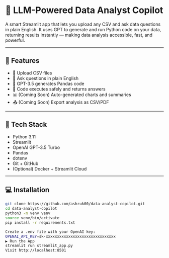 # 🧠 LLM-Powered Data Analyst Copilot

A smart Streamlit app that lets you upload any CSV and ask data questions in plain English. It uses GPT to generate and run Python code on your data, returning results instantly — making data analysis accessible, fast, and powerful.

---

## 🚀 Features

- 📁 Upload CSV files
- 💬 Ask questions in plain English
- 🧠 GPT-3.5 generates Pandas code
- 🧪 Code executes safely and returns answers
- 📊 (Coming Soon) Auto-generated charts and summaries
- 📤 (Coming Soon) Export analysis as CSV/PDF

---

## 🔧 Tech Stack

- Python 3.11
- Streamlit
- OpenAI GPT-3.5 Turbo
- Pandas
- dotenv
- Git + GitHub
- (Optional) Docker + Streamlit Cloud

---

## 💻 Installation

```bash
git clone https://github.com/ashruk00/data-analyst-copilot.git
cd data-analyst-copilot
python3 -m venv venv
source venv/bin/activate
pip install -r requirements.txt

Create a .env file with your OpenAI key:
OPENAI_API_KEY=sk-xxxxxxxxxxxxxxxxxxxxxxxxxxxxxxx
▶️ Run the App
streamlit run streamlit_app.py
Visit http://localhost:8501


